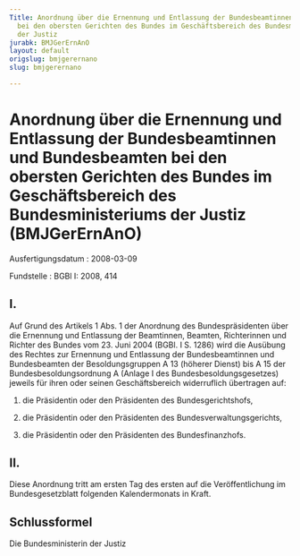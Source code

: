 ```yaml
---
Title: Anordnung über die Ernennung und Entlassung der Bundesbeamtinnen und Bundesbeamten
  bei den obersten Gerichten des Bundes im Geschäftsbereich des Bundesministeriums
  der Justiz
jurabk: BMJGerErnAnO
layout: default
origslug: bmjgerernano
slug: bmjgerernano

---
```


# Anordnung über die Ernennung und Entlassung der Bundesbeamtinnen und Bundesbeamten bei den obersten Gerichten des Bundes im Geschäftsbereich des Bundesministeriums der Justiz (BMJGerErnAnO)

Ausfertigungsdatum
:   2008-03-09

Fundstelle
:   BGBl I: 2008, 414


## I.

Auf Grund des Artikels 1 Abs. 1 der Anordnung des Bundespräsidenten über die Ernennung und Entlassung der Beamtinnen, Beamten, Richterinnen und Richter des Bundes vom 23. Juni 2004 (BGBl. I S. 1286) wird die Ausübung des Rechtes zur Ernennung und Entlassung der Bundesbeamtinnen und Bundesbeamten der Besoldungsgruppen A 13 (höherer Dienst) bis A 15 der Bundesbesoldungsordnung A (Anlage I des Bundesbesoldungsgesetzes) jeweils für ihren oder seinen Geschäftsbereich widerruflich übertragen auf:

1.  die Präsidentin oder den Präsidenten des Bundesgerichtshofs,


2.  die Präsidentin oder den Präsidenten des Bundesverwaltungsgerichts,


3.  die Präsidentin oder den Präsidenten des Bundesfinanzhofs.





## II.

Diese Anordnung tritt am ersten Tag des ersten auf die Veröffentlichung im Bundesgesetzblatt folgenden Kalendermonats in Kraft.


## Schlussformel

Die Bundesministerin der Justiz


